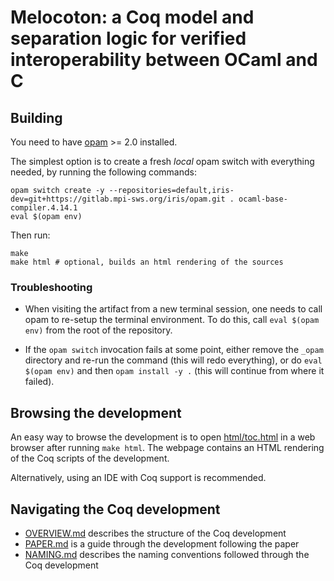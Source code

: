 # Melocoton: a Coq model and separation logic for verified interoperability between OCaml and C

## Building

You need to have [opam](https://opam.ocaml.org/) >= 2.0 installed.

The simplest option is to create a fresh *local* opam switch with everything
needed, by running the following commands:

```
opam switch create -y --repositories=default,iris-dev=git+https://gitlab.mpi-sws.org/iris/opam.git . ocaml-base-compiler.4.14.1
eval $(opam env)
```

Then run:

```
make
make html # optional, builds an html rendering of the sources
```

### Troubleshooting

- When visiting the artifact from a new terminal session, one needs to call opam
 to re-setup the terminal environment. To do this, call `eval $(opam env)` from
 the root of the repository.

- If the `opam switch` invocation fails at some point, either remove the `_opam`
 directory and re-run the command (this will redo everything), or do `eval
 $(opam env)` and then `opam install -y .` (this will continue from where it
 failed).

## Browsing the development

An easy way to browse the development is to open [html/toc.html](html/toc.html)
in a web browser after running `make html`. The webpage contains an HTML
rendering of the Coq scripts of the development.

Alternatively, using an IDE with Coq support is recommended.

## Navigating the Coq development

- [OVERVIEW.md](OVERVIEW.md) describes the structure of the Coq development
- [PAPER.md](PAPER.md) is a guide through the development following the paper
- [NAMING.md](NAMING.md) describes the naming conventions followed through the Coq development
